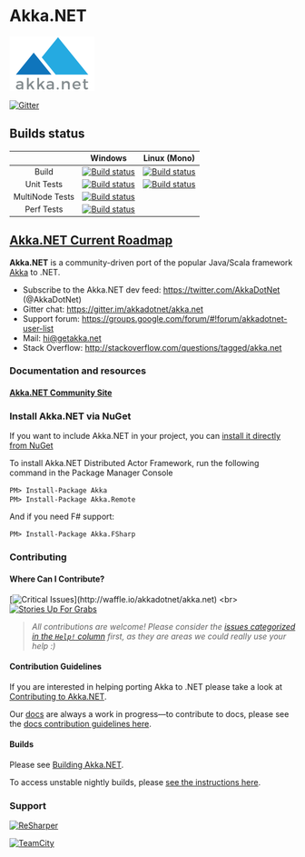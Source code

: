 # Akka.NET

![Akka.NET logo](documentation/icons/AkkaNetLogo.Normal.png)

[![Gitter](https://badges.gitter.im/Join%20Chat.svg)](https://gitter.im/akkadotnet/akka.net?utm_source=badge&utm_medium=badge&utm_campaign=pr-badge&utm_content=badge) <br/>

## Builds status
||Windows|Linux (Mono)|
|:--:|:--:|:--:|
|Build|[![Build status](http://petabridge-ci.cloudapp.net/app/rest/builds/buildType:AkkaNet_AkkaNetWindowsBuild/statusIcon)](http://petabridge-ci.cloudapp.net/viewType.html?buildTypeId=AkkaNet_AkkaNetWindowsBuild&guest=1)|[![Build status](http://petabridge-ci.cloudapp.net/app/rest/builds/buildType:AkkaNet_LinuxMonoBuild/statusIcon)](http://petabridge-ci.cloudapp.net/viewType.html?buildTypeId=AkkaNet_LinuxMonoBuild&guest=1)|
|Unit Tests|[![Build status](http://petabridge-ci.cloudapp.net/app/rest/builds/buildType:AkkaNet_AkkaNetWindowsUnitTests/statusIcon)](http://petabridge-ci.cloudapp.net/viewType.html?buildTypeId=AkkaNet_AkkaNetWindowsUnitTests&guest=1)|[![Build status](http://petabridge-ci.cloudapp.net/app/rest/builds/buildType:AkkaNet_AkkaNetLinuxMonoUnitTests/statusIcon)](http://petabridge-ci.cloudapp.net/viewType.html?buildTypeId=AkkaNet_AkkaNetLinuxMonoUnitTests&guest=1)|
|MultiNode Tests|[![Build status](http://petabridge-ci.cloudapp.net/app/rest/builds/buildType:AkkaNet_AkkaNetWindowsMultiNodeTests/statusIcon)](http://petabridge-ci.cloudapp.net/viewType.html?buildTypeId=AkkaNet_AkkaNetWindowsMultiNodeTests&guest=1)|
|Perf Tests|[![Build status](http://petabridge-ci.cloudapp.net/app/rest/builds/buildType:AkkaNet_AkkaNetWindowsPerformanceTests/statusIcon)](http://petabridge-ci.cloudapp.net/viewType.html?buildTypeId=AkkaNet_AkkaNetWindowsPerformanceTests&guest=1)||

## [Akka.NET Current Roadmap](https://petabridge.com/blog/akkadotnet-2016-roadmap/)

**Akka.NET** is a community-driven port of the popular Java/Scala framework [Akka](http://akka.io) to .NET.

* Subscribe to the Akka.NET dev feed: https://twitter.com/AkkaDotNet  (@AkkaDotNet)
* Gitter chat: https://gitter.im/akkadotnet/akka.net
* Support forum: https://groups.google.com/forum/#!forum/akkadotnet-user-list
* Mail: hi@getakka.net
* Stack Overflow: http://stackoverflow.com/questions/tagged/akka.net

### Documentation and resources

#### [Akka.NET Community Site](http://getakka.net)


### Install Akka.NET via NuGet

If you want to include Akka.NET in your project, you can [install it directly from NuGet](https://www.nuget.org/packages/Akka)

To install Akka.NET Distributed Actor Framework, run the following command in the Package Manager Console

```
PM> Install-Package Akka
PM> Install-Package Akka.Remote
```

And if you need F# support:

```
PM> Install-Package Akka.FSharp
```

### Contributing
#### Where Can I Contribute?

[![Critical Issues](https://badge.waffle.io/akkadotnet/akka.net.svg?label=help%20wanted&title=Issues%20Needing%20Help%20Now!)](http://waffle.io/akkadotnet/akka.net)
<br>
[![Stories Up For Grabs](https://badge.waffle.io/akkadotnet/akka.net.svg?label=up%20for%20grabs&title=General%20Issues%20Up%20For%20Grabs)](http://waffle.io/akkadotnet/akka.net)

> *All contributions are welcome! Please consider the [issues categorized in the `Help!` column](http://waffle.io/akkadotnet/akka.net) first, as they are areas we could really use your help :)*

#### Contribution Guidelines
If you are interested in helping porting Akka to .NET please take a look at [Contributing to Akka.NET](http://getakka.net/community/contributor-guidelines.html).

Our [docs](http://getakka.net/docs/) are always a work in progress—to contribute to docs, please see the [docs contribution guidelines here](http://getakka.net/community/documentation-guidelines.html).


#### Builds
Please see [Building Akka.NET](http://getakka.net/community/building-akka-net.html).

To access unstable nightly builds, please [see the instructions here](http://getakka.net/community/getting-access-to-nightly-builds.html).

### Support
<a href="http://www.jetbrains.com/resharper"><img src="http://i61.tinypic.com/15qvwj7.jpg" alt="ReSharper" title="ReSharper"></a>

<a href="https://www.jetbrains.com/teamcity/"><img src="http://i59.tinypic.com/2hmiirp.gif" alt="TeamCity" title="TeamCity"></a>

